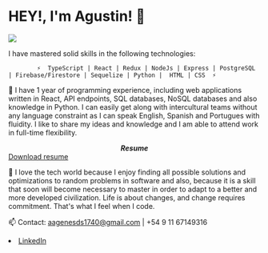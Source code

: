 # HEY!, I'm Agustin! 👋 

<img src="https://media-exp1.licdn.com/dms/image/C5616AQElyL8BYEXchg/profile-displaybackgroundimage-shrink_350_1400/0/1621916629640?e=1628726400&v=beta&t=-zKGMxcvtumwMdkNGZOu2qtNiz0f8QVetekPiJOskBU" />

I have mastered solid skills in the following technologies:

            ⚡  TypeScript | React | Redux | NodeJs | Express | PostgreSQL | Firebase/Firestore | Sequelize | Python |  HTML | CSS  ⚡


🔭 I have 1 year of programming experience, including web applications written in React, API endpoints, SQL databases, NoSQL databases and also knowledge in Python. I can 
easily get along with intercultural teams without any language constraint as I can speak English, Spanish and Portugues with fluidity. I like to share my ideas and knowledge and I am able 
to attend work in full-time flexibility.

<div>
            <h5 style="width: max-content; margin: 0 auto;">Resume</h5>
            <a href="https://drive.google.com/file/d/1BcHPVqltYpD6vRwVG3TbDxoZXPmfD6h8/view" target="_blank" class="actions special">Download resume</a>
</div>





📝 I love the tech world because I enjoy finding all possible solutions and optimizations to random problems in software and also, because it is a skill that soon will become
necessary to master in order to adapt to a better and more developed civilization. Life is about changes, and change requires commitment. That's what I feel when I code.


📫 Contact: 
aagenesds1740@gmail.com | +54 9 11 67149316 


<li><a href="https://www.linkedin.com/in/agustin-genes-dev/" class="icon brands fa-linkedin-in"><span class="label">LinkedIn</span></a></li>
